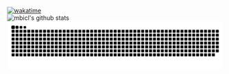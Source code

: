 [![wakatime](https://wakatime.com/badge/user/734a7a1b-7ef1-4bff-8628-598f2ce17bcd.svg)](https://wakatime.com/@734a7a1b-7ef1-4bff-8628-598f2ce17bcd) \
![mbicl's github stats](https://github-readme-stats.vercel.app/api?username=mbicl&show_icons=true&theme=tokyonight)
![snake animation](https://raw.githubusercontent.com/mbicl/mbicl/output/github-contribution-grid-snake-dark.svg)

<!-- Here are some ideas to get you started:

- 🔭 I’m currently working on ...
- 🌱 I’m currently learning ...
- 👯 I’m looking to collaborate on ...
- 🤔 I’m looking for help with ...
- 💬 Ask me about ...
- 📫 How to reach me: ...
- 😄 Pronouns: ...
- ⚡ Fun fact: ... -->
